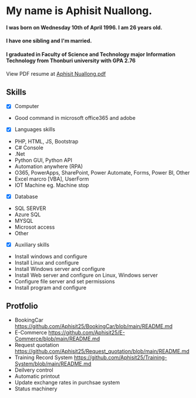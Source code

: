 <!--Hello/Good Morning. I am glad to be here for this interview.
Let me introduce myself.
-->
<!--
# My name is Aphisit Nuallong.

I was born on Wednesday 10th of April 1996. I am 26 years old.
I have one sibling and I'm married.
I graduated in Faculty of Science and Technology major Information Technology from Thonburi university with GPA 2.76

## My responsibilities include
1. Develop a program to support production work
2. Local and remote suport on desktop / laptop to the users
3. Install windows and configure
4. Configure linux server and installation server set permissins
5. Support ERP and implementation
6. Test program
7. Knowledge in one more in the programming language basic


## Portfolio
1. Deilvery control
2. CESI
3. Customer claim information
4. Update exchange rates in purchsae system
-->
<!-- 5. Request quotation https://github.com/Aphisit25/Request_quotation/blob/main/README.md
6. Status machinery
7. Automatic printout
8. Training Record System  https://github.com/Aphisit25/Training-System/blob/main/README.md
9. BookingCar  https://github.com/Aphisit25/BookingCar/blob/main/README.md
10. E-Commerce  https://github.com/Aphisit25/E-Commerce/blob/main/README.md

![image](https://github.com/Aphisit25/Resume_AphisitNuallong/blob/main/image/Aphisit-Nuallong.jpg)
-->

# My name is Aphisit Nuallong.

#### I was born on Wednesday 10th of April 1996. I am 26 years old.
#### I have one sibling and I'm married.
#### I graduated in Faculty of Science and Technology major Information Technology from Thonburi university with GPA 2.76
View PDF resume at [Aphisit Nuallong.pdf](Resume_Aphisit-Nuallong.pdf)

<!--## My responsibilities -->


## Skills
- [x] Computer
* Good command in microsoft office365 and adobe
- [x] Languages skills
* PHP, HTML, JS, Bootstrap
* C# Console
* .Net
* Python GUI, Python API
* Automation anywhere (RPA)
* O365, PowerApps, SharePoint, Power Automate, Forms, Power BI, Other
* Excel marcro [VBA], UserForm
* IOT Machine eg. Machine stop
- [x] Database
* SQL SERVER
* Azure SQL
* MYSQL
* Microsot access
* Other
- [x] Auxiliary skills
* Install windows and configure
* Install Linux and configure
* Install Windows server and configure
* Install Web server and configure on Linux, Windows server
* Configure file server and set permissions
* Install program and configure

## Protfolio
* BookingCar  https://github.com/Aphisit25/BookingCar/blob/main/README.md
* E-Commerce  https://github.com/Aphisit25/E-Commerce/blob/main/README.md
* Request quotation https://github.com/Aphisit25/Request_quotation/blob/main/README.md
* Training Record System  https://github.com/Aphisit25/Training-System/blob/main/README.md
* Deilvery control
* Automatic printout
* Update exchange rates in purchsae system
* Status machinery
